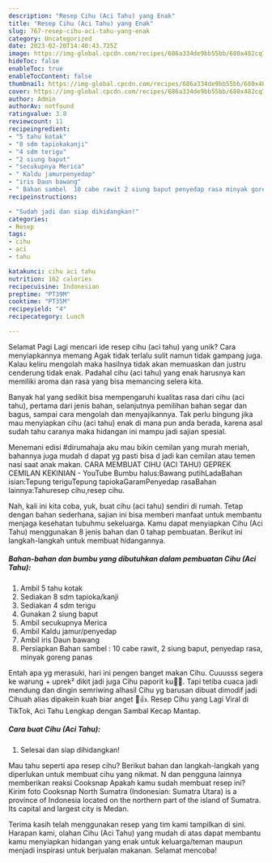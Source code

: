 ```yaml
---
description: "Resep Cihu (Aci Tahu) yang Enak"
title: "Resep Cihu (Aci Tahu) yang Enak"
slug: 767-resep-cihu-aci-tahu-yang-enak
category: Uncategorized
date: 2023-02-20T14:40:43.725Z
image: https://img-global.cpcdn.com/recipes/686a334de9bb55bb/680x482cq70/cihu-aci-tahu-foto-resep-utama.jpg
hideToc: false
enableToc: true
enableTocContent: false
thumbnail: https://img-global.cpcdn.com/recipes/686a334de9bb55bb/680x482cq70/cihu-aci-tahu-foto-resep-utama.jpg
cover: https://img-global.cpcdn.com/recipes/686a334de9bb55bb/680x482cq70/cihu-aci-tahu-foto-resep-utama.jpg
author: Admin
authorAv: notfound
ratingvalue: 3.8
reviewcount: 11
recipeingredient:
- "5 tahu kotak"
- "8 sdm tapiokakanji"
- "4 sdm terigu"
- "2 siung baput"
- "secukupnya Merica"
- " Kaldu jamurpenyedap"
- "iris Daun bawang"
- " Bahan sambel  10 cabe rawit 2 siung baput penyedap rasa minyak goreng panas"
recipeinstructions:

- "Sudah jadi dan siap dihidangkan!"
categories:
- Resep
tags:
- cihu
- aci
- tahu

katakunci: cihu aci tahu 
nutrition: 162 calories
recipecuisine: Indonesian
preptime: "PT39M"
cooktime: "PT35M"
recipeyield: "4"
recipecategory: Lunch

---
```



Selamat Pagi Lagi mencari ide resep cihu (aci tahu) yang unik? Cara menyiapkannya memang Agak tidak terlalu sulit namun tidak gampang juga. Kalau keliru mengolah maka hasilnya tidak akan memuaskan dan justru cenderung tidak enak. Padahal cihu (aci tahu) yang enak harusnya kan memiliki aroma dan rasa yang bisa memancing selera kita.


Banyak hal yang sedikit bisa mempengaruhi kualitas rasa dari cihu (aci tahu), pertama dari jenis bahan, selanjutnya pemilihan bahan segar dan bagus, sampai cara mengolah dan menyajikannya. Tak perlu bingung jika mau menyiapkan cihu (aci tahu) enak di mana pun anda berada, karena asal sudah tahu caranya maka hidangan ini mampu jadi sajian spesial.

Menemani edisi #dirumahaja aku mau bikin cemilan yang murah meriah, bahannya juga mudah d dapat yg pasti bisa d jadi kan cemilan atau temen nasi saat anak makan. CARA MEMBUAT CIHU (ACI TAHU) GEPREK CEMILAN KEKINIAN - YouTube Bumbu halus:Bawang putihLadaBahan isian:Tepung teriguTepung tapiokaGaramPenyedap rasaBahan lainnya:Tahuresep cihu,resep cihu.


Nah, kali ini kita coba, yuk, buat cihu (aci tahu) sendiri di rumah. Tetap dengan bahan sederhana, sajian ini bisa memberi manfaat untuk membantu menjaga kesehatan tubuhmu sekeluarga. Kamu dapat menyiapkan Cihu (Aci Tahu) menggunakan 8 jenis bahan dan 0 tahap pembuatan. Berikut ini langkah-langkah untuk membuat hidangannya.

<!--inarticleads1-->

##### Bahan-bahan dan bumbu yang dibutuhkan dalam pembuatan Cihu (Aci Tahu):

1. Ambil 5 tahu kotak
1. Sediakan 8 sdm tapioka/kanji
1. Sediakan 4 sdm terigu
1. Gunakan 2 siung baput
1. Ambil secukupnya Merica
1. Ambil  Kaldu jamur/penyedap
1. Ambil iris Daun bawang
1. Persiapkan  Bahan sambel : 10 cabe rawit, 2 siung baput, penyedap rasa, minyak goreng panas


Entah apa yg merasuki, hari ini pengen banget makan Cihu. Cuuusss segera ke warung + uprek² dikit jadi juga Cihu paporit ku👏😊. Tapi tetiba cuaca jadi mendung dan dingin semriwing alhasil Cihu yg barusan dibuat dimodif jadi Cihuah alias dipakein kuah biar anget 🥣👍. Resep Cihu yang Lagi Viral di TikTok, Aci Tahu Lengkap dengan Sambal Kecap Mantap. 

<!--inarticleads2-->

##### Cara buat Cihu (Aci Tahu):


1. Selesai dan siap dihidangkan!

Mau tahu seperti apa resep cihu? Berikut bahan dan langkah-langkah yang diperlukan untuk membuat cihu yang nikmat. N dan pengguna lainnya memberikan reaksi Cooksnap Apakah kamu sudah membuat resep ini? Kirim foto Cooksnap North Sumatra (Indonesian: Sumatra Utara) is a province of Indonesia located on the northern part of the island of Sumatra. Its capital and largest city is Medan. 

Terima kasih telah menggunakan resep yang tim kami tampilkan di sini. Harapan kami, olahan Cihu (Aci Tahu) yang mudah di atas dapat membantu kamu menyiapkan hidangan yang enak untuk keluarga/teman maupun menjadi inspirasi untuk berjualan makanan. Selamat mencoba!
